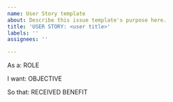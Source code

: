 ```yaml
---
name: User Story template
about: Describe this issue template's purpose here.
title: 'USER STORY: <user title>'
labels: ''
assignees: ''

---
```


As a: ROLE

I want: OBJECTIVE

So that: RECEIVED BENEFIT
